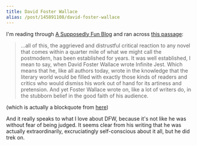 ```yaml
---
title: David Foster Wallace
alias: /post/145891108/david-foster-wallace
---
```


I'm reading through [A Supposedly Fun
Blog](http://asupposedlyfunblog.wordpress.com/) and ran across [this
passage](http://asupposedlyfunblog.wordpress.com/2009/07/08/on-beauty/):

> …all of this, the aggrieved and distrustful critical reaction to any
> novel that comes within a quarter mile of what we might call the
> postmodern, has been established for years. It was well established, I
> mean to say, when David Foster Wallace wrote Infinite Jest. Which
> means that he, like all authors today, wrote in the knowledge that the
> literary world would be filled with exactly those kinds of readers and
> critics who would dismiss his work out of hand for its artiness and
> pretension. And yet Foster Wallace wrote on, like a lot of writers do,
> in the stubborn belief in the good faith of his audience.

(which is actually a blockquote from
[here](http://www.ordinary-gentlemen.com/2009/07/a-few-thoughts-on-a-supposedly-fun-blog/))

And it really speaks to what I love about DFW, because it's not like he
was without fear of being judged. It seems clear from his writing that
he was actually extraordinarily, excruciatingly self-conscious about it
all, but he did trek on.
